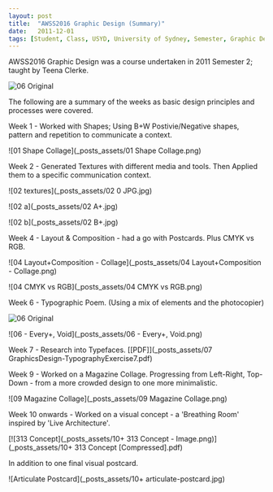 ```yaml
---
layout: post
title:  "AWSS2016 Graphic Design (Summary)"
date:   2011-12-01
tags: [Student, Class, USYD, University of Sydney, Semester, Graphic Design]
---
```


AWSS2016 Graphic Design was a course undertaken in 2011 Semester 2; taught by Teena Clerke.

![06 Original](_posts_assets/06.jpg)

The following are a summary of the weeks as basic design principles and processes were covered.

Week 1 - Worked with Shapes; Using B+W Postivie/Negative shapes, pattern and repetition to communicate a context.

![01 Shape Collage](_posts_assets/01 Shape Collage.png)


Week 2 - Generated Textures with different media and tools. Then Applied them to a specific communication context.

![02 textures](_posts_assets/02 0 JPG.jpg)

![02 a](_posts_assets/02 A+.jpg)

![02 b](_posts_assets/02 B+.jpg)


Week 4 - Layout & Composition - had a go with Postcards. Plus CMYK vs RGB.

![04 Layout+Composition - Collage](_posts_assets/04 Layout+Composition - Collage.png)

![04 CMYK vs RGB](_posts_assets/04 CMYK vs RGB.png)


Week 6 - Typographic Poem. (Using a mix of elements and the photocopier)


![06 Original](_posts_assets/06.jpg)

![06 - Every+, Void](_posts_assets/06 - Every+, Void.png)


Week 7 - Research into Typefaces. [[PDF]](_posts_assets/07 GraphicsDesign-TypographyExercise7.pdf)


Week 9 - Worked on a Magazine Collage. Progressing from Left-Right, Top-Down - from a more crowded design to one more minimalistic.

![09 Magazine Collage](_posts_assets/09 Magazine Collage.png)


Week 10 onwards - Worked on a visual concept - a 'Breathing Room' inspired by 'Live Architecture'.

[![313 Concept](_posts_assets/10+ 313 Concept - Image.png)](_posts_assets/10+ 313 Concept [Compressed].pdf)


In addition to one final visual postcard.

![Articulate Postcard](_posts_assets/10+ articulate-postcard.jpg)
